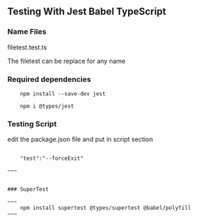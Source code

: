 ## Testing With Jest Babel TypeScript


### Name Files

filetest.test.ts 

The filetest can be replace for any name

### Required dependencies

~~~
    npm install --save-dev jest

    npm i @types/jest
~~~

### Testing Script

edit the package.json file and put in script section

~~~~

    "test":"--forceExit"

~~~


### SuperTest

~~~
    npm install supertest @types/supertest @babel/polyfill
~~~